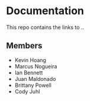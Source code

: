 # Documentation
This repo contains the links to ..

## Members
- Kevin Hoang
- Marcus Nogueira
- Ian Bennett
- Juan Maldonado
- Brittany Powell
- Cody Juhl

